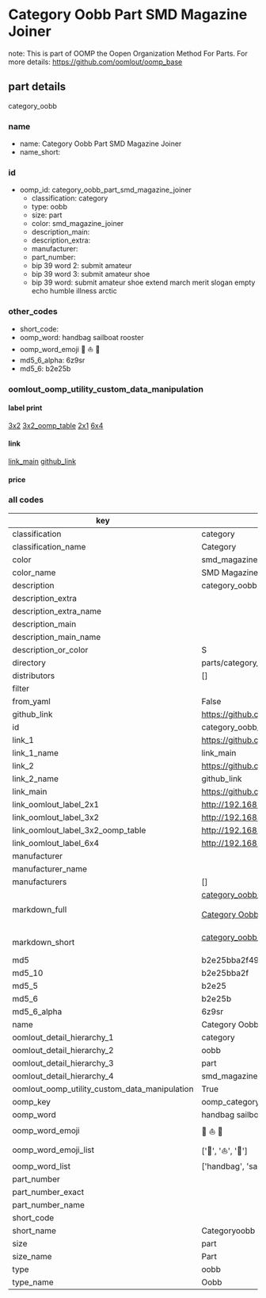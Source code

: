 # Category Oobb Part SMD Magazine Joiner  

note: This is part of OOMP the Oopen Organization Method For Parts. For more details: https://github.com/oomlout/oomp_base

##  part details



category_oobb

### name
* name: Category Oobb Part SMD Magazine Joiner
* name_short: 
### id
* oomp_id: category_oobb_part_smd_magazine_joiner
  * classification: category
  * type: oobb
  * size: part
  * color: smd_magazine_joiner
  * description_main: 
  * description_extra: 
  * manufacturer: 
  * part_number: 
  * bip 39 word 2: submit amateur
  * bip 39 word 3: submit amateur shoe
  * bip 39 word: submit amateur shoe extend march merit slogan empty echo humble illness arctic

### other_codes
* short_code: 
* oomp_word: handbag sailboat rooster
* oomp_word_emoji :handbag: :sailboat: :rooster:
* md5_6_alpha: 6z9sr
* md5_6: b2e25b






### oomlout_oomp_utility_custom_data_manipulation
#### label print
[3x2](http://192.168.1.245:1112/?label=oomp%206z9sr)
[3x2_oomp_table](http://192.168.1.107:1112/?label=oomp%206z9sr)
[2x1](http://192.168.1.242:1112/?label=oomp%206z9sr)
[6x4](http://192.168.1.55:1112/?label=oomp%206z9sr)    

#### link

[link_main](https://github.com/oomlout/oomlout_oomp_current_version_messy/tree/main/parts/category_oobb_part_smd_magazine_joiner) [github_link](https://github.com/oomlout/oomlout_oomp_part_src/tree/main/parts/category_oobb_part_smd_magazine_joiner)                             

#### price







### all codes 
| key | value |  
| --- | --- |  
| classification | category |  
| classification_name | Category |  
| color | smd_magazine_joiner |  
| color_name | SMD Magazine Joiner |  
| description | category_oobb |  
| description_extra |  |  
| description_extra_name |  |  
| description_main |  |  
| description_main_name |  |  
| description_or_color | S  |  
| directory | parts/category_oobb_part_smd_magazine_joiner |  
| distributors | [] |  
| filter |  |  
| from_yaml | False |  
| github_link | https://github.com/oomlout/oomlout_oomp_part_src/tree/main/parts/category_oobb_part_smd_magazine_joiner |  
| id | category_oobb_part_smd_magazine_joiner |  
| link_1 | https://github.com/oomlout/oomlout_oomp_current_version_messy/tree/main/parts/category_oobb_part_smd_magazine_joiner |  
| link_1_name | link_main |  
| link_2 | https://github.com/oomlout/oomlout_oomp_part_src/tree/main/parts/category_oobb_part_smd_magazine_joiner |  
| link_2_name | github_link |  
| link_main | https://github.com/oomlout/oomlout_oomp_current_version_messy/tree/main/parts/category_oobb_part_smd_magazine_joiner |  
| link_oomlout_label_2x1 | http://192.168.1.242:1112/?label=oomp%206z9sr |  
| link_oomlout_label_3x2 | http://192.168.1.245:1112/?label=oomp%206z9sr |  
| link_oomlout_label_3x2_oomp_table | http://192.168.1.107:1112/?label=oomp%206z9sr |  
| link_oomlout_label_6x4 | http://192.168.1.55:1112/?label=oomp%206z9sr |  
| manufacturer |  |  
| manufacturer_name |  |  
| manufacturers | [] |  
| markdown_full | [category_oobb_part_smd_magazine_joiner](https://github.com/oomlout/oomlout_oomp_current_version_messy/tree/main/parts/category_oobb_part_smd_magazine_joiner)<br>[](https://github.com/oomlout/oomlout_oomp_current_version_messy/tree/main/parts/category_oobb_part_smd_magazine_joiner)<br>[Category Oobb Part Smd Magazine Joiner](https://github.com/oomlout/oomlout_oomp_current_version_messy/tree/main/parts/category_oobb_part_smd_magazine_joiner)<br><br> |  
| markdown_short | [category_oobb_part_smd_magazine_joiner](https://github.com/oomlout/oomlout_oomp_current_version_messy/tree/main/parts/category_oobb_part_smd_magazine_joiner)<br><br> |  
| md5 | b2e25bba2f49397e2e43e50f8cc1eec0 |  
| md5_10 | b2e25bba2f |  
| md5_5 | b2e25 |  
| md5_6 | b2e25b |  
| md5_6_alpha | 6z9sr |  
| name | Category Oobb Part SMD Magazine Joiner |  
| oomlout_detail_hierarchy_1 | category |  
| oomlout_detail_hierarchy_2 | oobb |  
| oomlout_detail_hierarchy_3 | part |  
| oomlout_detail_hierarchy_4 | smd_magazine_joiner |  
| oomlout_oomp_utility_custom_data_manipulation | True |  
| oomp_key | oomp_category_oobb_part_smd_magazine_joiner |  
| oomp_word | handbag sailboat rooster |  
| oomp_word_emoji | :handbag: :sailboat: :rooster: |  
| oomp_word_emoji_list | [':handbag:', ':sailboat:', ':rooster:'] |  
| oomp_word_list | ['handbag', 'sailboat', 'rooster'] |  
| part_number |  |  
| part_number_exact |  |  
| part_number_name |  |  
| short_code |  |  
| short_name | Categoryoobb |  
| size | part |  
| size_name | Part |  
| type | oobb |  
| type_name | Oobb |  
